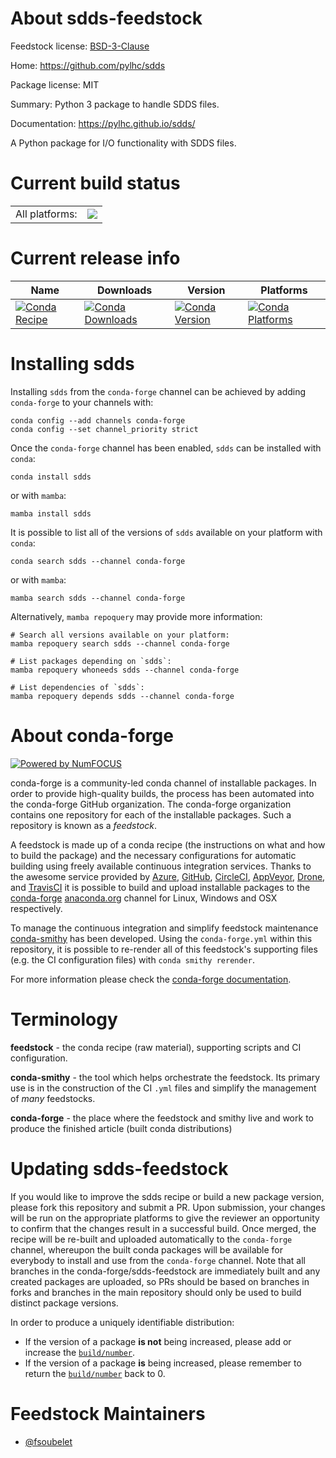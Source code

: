 About sdds-feedstock
====================

Feedstock license: [BSD-3-Clause](https://github.com/conda-forge/sdds-feedstock/blob/main/LICENSE.txt)

Home: https://github.com/pylhc/sdds

Package license: MIT

Summary: Python 3 package to handle SDDS files.

Documentation: https://pylhc.github.io/sdds/

A Python package for I/O functionality with SDDS files.


Current build status
====================


<table><tr><td>All platforms:</td>
    <td>
      <a href="https://dev.azure.com/conda-forge/feedstock-builds/_build/latest?definitionId=14597&branchName=main">
        <img src="https://dev.azure.com/conda-forge/feedstock-builds/_apis/build/status/sdds-feedstock?branchName=main">
      </a>
    </td>
  </tr>
</table>

Current release info
====================

| Name | Downloads | Version | Platforms |
| --- | --- | --- | --- |
| [![Conda Recipe](https://img.shields.io/badge/recipe-sdds-green.svg)](https://anaconda.org/conda-forge/sdds) | [![Conda Downloads](https://img.shields.io/conda/dn/conda-forge/sdds.svg)](https://anaconda.org/conda-forge/sdds) | [![Conda Version](https://img.shields.io/conda/vn/conda-forge/sdds.svg)](https://anaconda.org/conda-forge/sdds) | [![Conda Platforms](https://img.shields.io/conda/pn/conda-forge/sdds.svg)](https://anaconda.org/conda-forge/sdds) |

Installing sdds
===============

Installing `sdds` from the `conda-forge` channel can be achieved by adding `conda-forge` to your channels with:

```
conda config --add channels conda-forge
conda config --set channel_priority strict
```

Once the `conda-forge` channel has been enabled, `sdds` can be installed with `conda`:

```
conda install sdds
```

or with `mamba`:

```
mamba install sdds
```

It is possible to list all of the versions of `sdds` available on your platform with `conda`:

```
conda search sdds --channel conda-forge
```

or with `mamba`:

```
mamba search sdds --channel conda-forge
```

Alternatively, `mamba repoquery` may provide more information:

```
# Search all versions available on your platform:
mamba repoquery search sdds --channel conda-forge

# List packages depending on `sdds`:
mamba repoquery whoneeds sdds --channel conda-forge

# List dependencies of `sdds`:
mamba repoquery depends sdds --channel conda-forge
```


About conda-forge
=================

[![Powered by
NumFOCUS](https://img.shields.io/badge/powered%20by-NumFOCUS-orange.svg?style=flat&colorA=E1523D&colorB=007D8A)](https://numfocus.org)

conda-forge is a community-led conda channel of installable packages.
In order to provide high-quality builds, the process has been automated into the
conda-forge GitHub organization. The conda-forge organization contains one repository
for each of the installable packages. Such a repository is known as a *feedstock*.

A feedstock is made up of a conda recipe (the instructions on what and how to build
the package) and the necessary configurations for automatic building using freely
available continuous integration services. Thanks to the awesome service provided by
[Azure](https://azure.microsoft.com/en-us/services/devops/), [GitHub](https://github.com/),
[CircleCI](https://circleci.com/), [AppVeyor](https://www.appveyor.com/),
[Drone](https://cloud.drone.io/welcome), and [TravisCI](https://travis-ci.com/)
it is possible to build and upload installable packages to the
[conda-forge](https://anaconda.org/conda-forge) [anaconda.org](https://anaconda.org/)
channel for Linux, Windows and OSX respectively.

To manage the continuous integration and simplify feedstock maintenance
[conda-smithy](https://github.com/conda-forge/conda-smithy) has been developed.
Using the ``conda-forge.yml`` within this repository, it is possible to re-render all of
this feedstock's supporting files (e.g. the CI configuration files) with ``conda smithy rerender``.

For more information please check the [conda-forge documentation](https://conda-forge.org/docs/).

Terminology
===========

**feedstock** - the conda recipe (raw material), supporting scripts and CI configuration.

**conda-smithy** - the tool which helps orchestrate the feedstock.
                   Its primary use is in the construction of the CI ``.yml`` files
                   and simplify the management of *many* feedstocks.

**conda-forge** - the place where the feedstock and smithy live and work to
                  produce the finished article (built conda distributions)


Updating sdds-feedstock
=======================

If you would like to improve the sdds recipe or build a new
package version, please fork this repository and submit a PR. Upon submission,
your changes will be run on the appropriate platforms to give the reviewer an
opportunity to confirm that the changes result in a successful build. Once
merged, the recipe will be re-built and uploaded automatically to the
`conda-forge` channel, whereupon the built conda packages will be available for
everybody to install and use from the `conda-forge` channel.
Note that all branches in the conda-forge/sdds-feedstock are
immediately built and any created packages are uploaded, so PRs should be based
on branches in forks and branches in the main repository should only be used to
build distinct package versions.

In order to produce a uniquely identifiable distribution:
 * If the version of a package **is not** being increased, please add or increase
   the [``build/number``](https://docs.conda.io/projects/conda-build/en/latest/resources/define-metadata.html#build-number-and-string).
 * If the version of a package **is** being increased, please remember to return
   the [``build/number``](https://docs.conda.io/projects/conda-build/en/latest/resources/define-metadata.html#build-number-and-string)
   back to 0.

Feedstock Maintainers
=====================

* [@fsoubelet](https://github.com/fsoubelet/)

